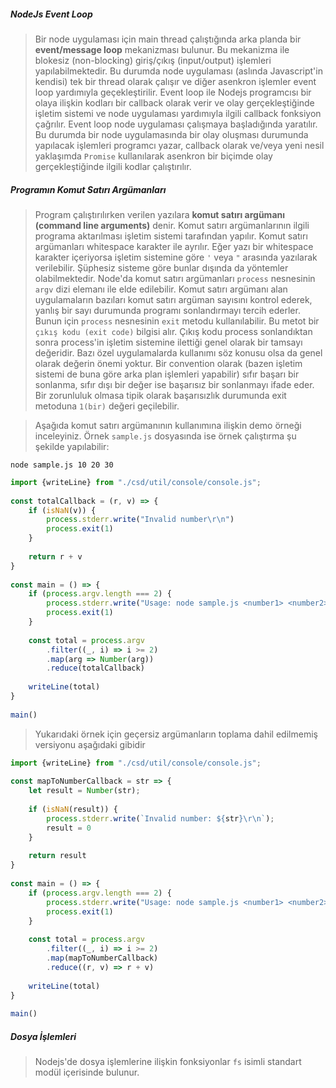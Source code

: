 ##### NodeJs Event Loop

>Bir node uygulaması için main thread çalıştığında arka planda bir **event/message loop** mekanizması bulunur. Bu mekanizma ile blokesiz (non-blocking) giriş/çıkış (input/output) işlemleri yapılabilmektedir. Bu durumda node uygulaması (aslında Javascript'in kendisi) tek bir thread olarak çalışır ve diğer asenkron işlemler event loop yardımıyla geçekleştirilir. Event loop ile Nodejs programcısı bir olaya ilişkin kodları bir callback olarak verir ve olay gerçekleştiğinde işletim sistemi ve node uygulaması yardımıyla ilgili callback fonksiyon çağrılır. Event loop node uygulaması çalışmaya başladığında yaratılır. Bu durumda bir node uygulamasında bir olay oluşması durumunda yapılacak işlemleri programcı yazar, callback olarak ve/veya yeni nesil yaklaşımda `Promise` kullanılarak asenkron bir biçimde olay gerçekleştiğinde ilgili kodlar çalıştırılır. 

##### Programın Komut Satırı Argümanları

>Program çalıştırılırken verilen yazılara **komut satırı argümanı (command line arguments)** denir. Komut satırı argümanlarının ilgili programa aktarılması işletim sistemi tarafından yapılır. Komut satırı argümanları whitespace karakter ile ayrılır. Eğer yazı bir whitespace karakter içeriyorsa işletim sistemine göre `'` veya `"` arasında yazılarak verilebilir. Şüphesiz sisteme göre bunlar dışında da yöntemler olabilmektedir.  Node'da komut satırı argümanları `process` nesnesinin `argv` dizi elemanı ile elde edilebilir. Komut satırı argümanı alan uygulamaların bazıları komut satırı argüman sayısını kontrol ederek, yanlış bir sayı durumunda programı sonlandırmayı tercih ederler. Bunun için `process` nesnesinin `exit` metodu kullanılabilir. Bu metot bir `çıkış kodu (exit code)` bilgisi alır. Çıkış kodu process sonlandıktan sonra process'in işletim sistemine ilettiği genel olarak bir tamsayı değeridir. Bazı özel uygulamalarda kullanımı söz konusu olsa da genel olarak değerin önemi yoktur. Bir convention olarak (bazen işletim sistemi de buna göre arka plan işlemleri yapabilir) sıfır başarı bir sonlanma, sıfır dışı bir değer ise başarısız bir sonlanmayı ifade eder. Bir zorunluluk olmasa tipik olarak başarısızlık durumunda exit metoduna `1(bir)` değeri geçilebilir. 

>Aşağıda komut satırı argümanının kullanımına ilişkin demo örneği inceleyiniz. Örnek `sample.js` dosyasında ise örnek çalıştırma şu şekilde yapılabilir:

```
node sample.js 10 20 30
```

```javascript
import {writeLine} from "./csd/util/console/console.js";  
  
const totalCallback = (r, v) => {  
    if (isNaN(v)) {  
        process.stderr.write("Invalid number\r\n")  
        process.exit(1)  
    }  
  
    return r + v  
}  
  
const main = () => {  
    if (process.argv.length === 2) {  
        process.stderr.write("Usage: node sample.js <number1> <number2> <number2> ...\r\n")  
        process.exit(1)  
    }  
  
    const total = process.argv  
        .filter((_, i) => i >= 2)  
        .map(arg => Number(arg))  
        .reduce(totalCallback)  
  
    writeLine(total)  
}  
  
main()
```

>Yukarıdaki örnek için geçersiz argümanların toplama dahil edilmemiş  versiyonu aşağıdaki gibidir

```javascript
import {writeLine} from "./csd/util/console/console.js";  
  
const mapToNumberCallback = str => {  
    let result = Number(str);  
  
    if (isNaN(result)) {  
        process.stderr.write(`Invalid number: ${str}\r\n`);  
        result = 0  
    }  
  
    return result  
}  
  
const main = () => {  
    if (process.argv.length === 2) {  
        process.stderr.write("Usage: node sample.js <number1> <number2> <number2> ...\r\n")  
        process.exit(1)  
    }  
  
    const total = process.argv  
        .filter((_, i) => i >= 2)  
        .map(mapToNumberCallback)  
        .reduce((r, v) => r + v)  
  
    writeLine(total)  
}  
  
main()
```

##### Dosya İşlemleri

>Nodejs'de dosya işlemlerine ilişkin fonksiyonlar `fs` isimli standart modül içerisinde bulunur. 

